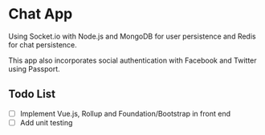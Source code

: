 # Chat App

Using Socket.io with Node.js and MongoDB for user persistence and Redis for chat persistence.

This app also incorporates social authentication with Facebook and Twitter using Passport.

## Todo List

- [ ] Implement Vue.js, Rollup and Foundation/Bootstrap in front end
- [ ] Add unit testing
